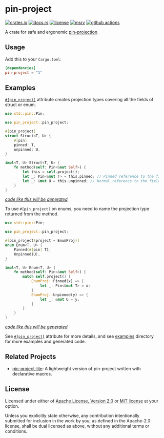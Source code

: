 # pin-project

[![crates.io](https://img.shields.io/crates/v/pin-project?style=flat-square&logo=rust)](https://crates.io/crates/pin-project)
[![docs.rs](https://img.shields.io/badge/docs.rs-pin--project-blue?style=flat-square&logo=docs.rs)](https://docs.rs/pin-project)
[![license](https://img.shields.io/badge/license-Apache--2.0_OR_MIT-blue?style=flat-square)](#license)
[![msrv](https://img.shields.io/badge/msrv-1.56-blue?style=flat-square&logo=rust)](https://www.rust-lang.org)
[![github actions](https://img.shields.io/github/actions/workflow/status/taiki-e/pin-project/ci.yml?branch=main&style=flat-square&logo=github)](https://github.com/taiki-e/pin-project/actions)

<!-- tidy:crate-doc:start -->
A crate for safe and ergonomic [pin-projection].

## Usage

Add this to your `Cargo.toml`:

```toml
[dependencies]
pin-project = "1"
```

## Examples

[`#[pin_project]`][`pin_project`] attribute creates projection types
covering all the fields of struct or enum.

```rust
use std::pin::Pin;

use pin_project::pin_project;

#[pin_project]
struct Struct<T, U> {
    #[pin]
    pinned: T,
    unpinned: U,
}

impl<T, U> Struct<T, U> {
    fn method(self: Pin<&mut Self>) {
        let this = self.project();
        let _: Pin<&mut T> = this.pinned; // Pinned reference to the field
        let _: &mut U = this.unpinned; // Normal reference to the field
    }
}
```

[*code like this will be generated*][struct-default-expanded]

To use `#[pin_project]` on enums, you need to name the projection type
returned from the method.

```rust
use std::pin::Pin;

use pin_project::pin_project;

#[pin_project(project = EnumProj)]
enum Enum<T, U> {
    Pinned(#[pin] T),
    Unpinned(U),
}

impl<T, U> Enum<T, U> {
    fn method(self: Pin<&mut Self>) {
        match self.project() {
            EnumProj::Pinned(x) => {
                let _: Pin<&mut T> = x;
            }
            EnumProj::Unpinned(y) => {
                let _: &mut U = y;
            }
        }
    }
}
```

[*code like this will be generated*][enum-default-expanded]

See [`#[pin_project]`][`pin_project`] attribute for more details, and
see [examples] directory for more examples and generated code.

## Related Projects

- [pin-project-lite]: A lightweight version of pin-project written with declarative macros.

[enum-default-expanded]: https://github.com/taiki-e/pin-project/blob/HEAD/examples/enum-default-expanded.rs
[examples]: https://github.com/taiki-e/pin-project/blob/HEAD/examples/README.md
[pin-project-lite]: https://github.com/taiki-e/pin-project-lite
[pin-projection]: https://doc.rust-lang.org/std/pin/index.html#projections-and-structural-pinning
[struct-default-expanded]: https://github.com/taiki-e/pin-project/blob/HEAD/examples/struct-default-expanded.rs

<!-- tidy:crate-doc:end -->

[`pin_project`]: https://docs.rs/pin-project/1/pin_project/attr.pin_project.html

## License

Licensed under either of [Apache License, Version 2.0](LICENSE-APACHE) or
[MIT license](LICENSE-MIT) at your option.

Unless you explicitly state otherwise, any contribution intentionally submitted
for inclusion in the work by you, as defined in the Apache-2.0 license, shall
be dual licensed as above, without any additional terms or conditions.
